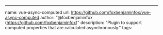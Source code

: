 ---
name: vue-async-computed
url: https://github.com/foxbenjaminfox/vue-async-computed
author: "@foxbenjaminfox (https://github.com/foxbenjaminfox)"
description: "Plugin to support computed properties that are calculated asynchronously."
tags: